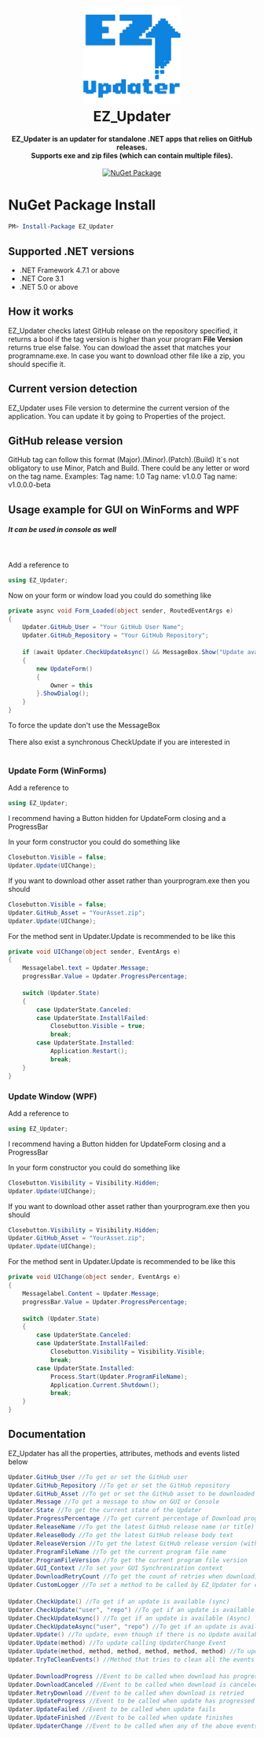 <h1 align="center">
  <br>
  <a href="https://www.nuget.org/packages/EZ_Updater/">
    <img src="https://github.com/Haruki1707/EZ_Updater/blob/main/EZ_Updater/EZ%20Updater.png?raw=true" alt="yuzu" width="200">
  </a>
  <br>
  <b>EZ_Updater</b>
  <br>
</h1>

<h4 align="center"><b>EZ_Updater</b> is an updater for standalone .NET apps that relies on GitHub releases.
<br>
Supports exe and zip files (which can contain multiple files).
</h4>

<p align="center">
    <a href="https://www.nuget.org/packages/EZ_Updater/">
        <img src="https://img.shields.io/badge/NuGet Package-EZ__Updater-blue?style=for-the-badge&logo=NuGet"
            alt="NuGet Package">
    </a>
</p>

# NuGet Package Install
````powershell
PM> Install-Package EZ_Updater
````

## Supported .NET versions
* .NET Framework 4.7.1 or above
* .NET Core 3.1
* .NET 5.0 or above

## How it works
EZ_Updater checks latest GitHub release on the repository specified, it returns a bool if the tag version is higher than your program **File Version** returns true else false. You can dowload the asset that matches your programname.exe. In case you want to download other file like a zip, you should specifie it.

## Current version detection
EZ_Updater uses File version to determine the current version of the application. You can update it by going to Properties of the project.

## GitHub release version
GitHub tag can follow this format (Major).(Minor).(Patch).(Build)
It´s not obligatory to use Minor, Patch and Build. There could be any letter or word on the tag name.
Examples:
    Tag name: 1.0
    Tag name: v1.0.0
    Tag name: v1.0.0.0-beta

## Usage example for GUI on WinForms and WPF
##### It can be used in console as well
<br>

Add a reference to
```csharp
using EZ_Updater;
```

Now on your form or window load you could do something like
```csharp
private async void Form_Loaded(object sender, RoutedEventArgs e)
{
    Updater.GitHub_User = "Your GitHub User Name";
    Updater.GitHub_Repository = "Your GitHub Repository";

    if (await Updater.CheckUpdateAsync() && MessageBox.Show("Update available\nDo you want to update?", "Confirmation", MessageBoxButton.YesNoCancel) == MessageBoxResult.Yes)
    {
        new UpdateForm()
        {
            Owner = this
        }.ShowDialog();
    }
}
```
To force the update don't use the MessageBox
<br><br>
There also exist a synchronous CheckUpdate if you are interested in
<br><br>
### Update Form (WinForms)
Add a reference to
```csharp
using EZ_Updater;
```

I recommend having a Button hidden for UpdateForm closing and a ProgressBar

In your form constructor you could do something like
```csharp
Closebutton.Visible = false;
Updater.Update(UIChange);
```

If you want to download other asset rather than yourprogram.exe then you should
```csharp
Closebutton.Visible = false;
Updater.GitHub_Asset = "YourAsset.zip";
Updater.Update(UIChange);
```

For the method sent in Updater.Update is recommended to be like this
```csharp
private void UIChange(object sender, EventArgs e)
{
    Messagelabel.text = Updater.Message;
    progressBar.Value = Updater.ProgressPercentage;

    switch (Updater.State)
    {
        case UpdaterState.Canceled:
        case UpdaterState.InstallFailed:
            Closebutton.Visible = true;
            break;
        case UpdaterState.Installed:
            Application.Restart();
            break;
    }
}
```

### Update Window (WPF)
Add a reference to
```csharp
using EZ_Updater;
```

I recommend having a Button hidden for UpdateForm closing and a ProgressBar

In your form constructor you could do something like
```csharp
Closebutton.Visibility = Visibility.Hidden;
Updater.Update(UIChange);
```

If you want to download other asset rather than yourprogram.exe then you should
```csharp
Closebutton.Visibility = Visibility.Hidden;
Updater.GitHub_Asset = "YourAsset.zip";
Updater.Update(UIChange);
```

For the method sent in Updater.Update is recommended to be like this
```csharp
private void UIChange(object sender, EventArgs e)
{
    Messagelabel.Content = Updater.Message;
    progressBar.Value = Updater.ProgressPercentage;

    switch (Updater.State)
    {
        case UpdaterState.Canceled:
        case UpdaterState.InstallFailed:
            Closebutton.Visibility = Visibility.Visible;
            break;
        case UpdaterState.Installed:
            Process.Start(Updater.ProgramFileName);
            Application.Current.Shutdown();
            break;
    }
}
```

## Documentation
EZ_Updater has all the properties, attributes, methods and events listed below
```csharp
Updater.GitHub_User //To get or set the GitHub user
Updater.GitHub_Repository //To get or set the GitHub repository
Updater.GitHub_Asset //To get or set the GitHub asset to be downloaded
Updater.Message //To get a message to show on GUI or Console
Updater.State //To get the current state of the Updater
Updater.ProgressPercentage //To get current percentage of Download progress or Install progress
Updater.ReleaseName //To get the latest GitHub release name (or title)
Updater.ReleaseBody //To get the latest GitHub release body text
Updater.ReleaseVersion //To get the latest GitHub release version (without letters)
Updater.ProgramFileName //To get the current program file name
Updater.ProgramFileVersion //To get the current program file version
Updater.GUI_Context //To set your GUI Synchronization context
Updater.DownloadRetryCount //To get the count of retries when downloading (MAX: 4)
Updater.CustomLogger //To set a method to be called by EZ_Updater for custom logging

Updater.CheckUpdate() //To get if an update is available (sync)
Updater.CheckUpdate("user", "repo") //To get if an update is available while establishing user and repo (sync)
Updater.CheckUpdateAsync() //To get if an update is available (Async)
Updater.CheckUpdateAsync("user", "repo") //To get if an update is available while establishing user and repo (Async)
Updater.Update() //To update, even though if there is no Update available
Updater.Update(method) //To update calling UpdaterChange Event
Updater.Update(method, method, method, method, method, method) //To update calling DownloadProgress, DownloadCanceled, RetryDownload, UpdateProgress, UpdateFailed and UpdateFinished Events respectively (method args can be null)
Updater.TryToCleanEvents() //Method that tries to clean all the events listed below

Updater.DownloadProgress //Event to be called when download has progressed
Updater.DownloadCanceled //Event to be called when download is canceled
Updater.RetryDownload //Event to be called when download is retried
Updater.UpdateProgress //Event to be called when update has progressed
Updater.UpdateFailed //Event to be called when update fails
Updater.UpdateFinished //Event to be called when update finishes
Updater.UpdaterChange //Event to be called when any of the above events is called
```